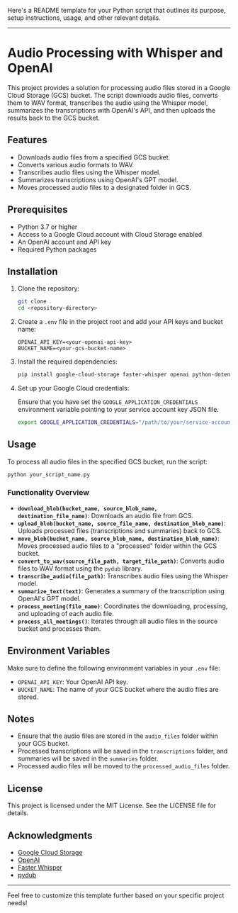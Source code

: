 Here's a README template for your Python script that outlines its purpose, setup instructions, usage, and other relevant details.

---

# Audio Processing with Whisper and OpenAI

This project provides a solution for processing audio files stored in a Google Cloud Storage (GCS) bucket. The script downloads audio files, converts them to WAV format, transcribes the audio using the Whisper model, summarizes the transcriptions with OpenAI's API, and then uploads the results back to the GCS bucket. 

## Features

- Downloads audio files from a specified GCS bucket.
- Converts various audio formats to WAV.
- Transcribes audio files using the Whisper model.
- Summarizes transcriptions using OpenAI's GPT model.
- Moves processed audio files to a designated folder in GCS.

## Prerequisites

- Python 3.7 or higher
- Access to a Google Cloud account with Cloud Storage enabled
- An OpenAI account and API key
- Required Python packages

## Installation

1. Clone the repository:

   ```bash
   git clone 
   cd <repository-directory>
   ```

2. Create a `.env` file in the project root and add your API keys and bucket name:

   ```dotenv
   OPENAI_API_KEY=<your-openai-api-key>
   BUCKET_NAME=<your-gcs-bucket-name>
   ```

3. Install the required dependencies:

   ```bash
   pip install google-cloud-storage faster-whisper openai python-dotenv pydub
   ```

4. Set up your Google Cloud credentials:

   Ensure that you have set the `GOOGLE_APPLICATION_CREDENTIALS` environment variable pointing to your service account key JSON file.

   ```bash
   export GOOGLE_APPLICATION_CREDENTIALS="/path/to/your/service-account-file.json"
   ```

## Usage

To process all audio files in the specified GCS bucket, run the script:

```bash
python your_script_name.py
```

### Functionality Overview

- **`download_blob(bucket_name, source_blob_name, destination_file_name)`**: Downloads an audio file from GCS.
- **`upload_blob(bucket_name, source_file_name, destination_blob_name)`**: Uploads processed files (transcriptions and summaries) back to GCS.
- **`move_blob(bucket_name, source_blob_name, destination_blob_name)`**: Moves processed audio files to a "processed" folder within the GCS bucket.
- **`convert_to_wav(source_file_path, target_file_path)`**: Converts audio files to WAV format using the `pydub` library.
- **`transcribe_audio(file_path)`**: Transcribes audio files using the Whisper model.
- **`summarize_text(text)`**: Generates a summary of the transcription using OpenAI's GPT model.
- **`process_meeting(file_name)`**: Coordinates the downloading, processing, and uploading of each audio file.
- **`process_all_meetings()`**: Iterates through all audio files in the source bucket and processes them.

## Environment Variables

Make sure to define the following environment variables in your `.env` file:

- `OPENAI_API_KEY`: Your OpenAI API key.
- `BUCKET_NAME`: The name of your GCS bucket where the audio files are stored.

## Notes

- Ensure that the audio files are stored in the `audio_files` folder within your GCS bucket.
- Processed transcriptions will be saved in the `transcriptions` folder, and summaries will be saved in the `summaries` folder.
- Processed audio files will be moved to the `processed_audio_files` folder.

## License

This project is licensed under the MIT License. See the LICENSE file for details.

## Acknowledgments

- [Google Cloud Storage](https://cloud.google.com/storage)
- [OpenAI](https://openai.com/)
- [Faster Whisper](https://github.com/guillaumeleclercq/faster-whisper)
- [pydub](https://github.com/jiaaro/pydub)

---

Feel free to customize this template further based on your specific project needs!
